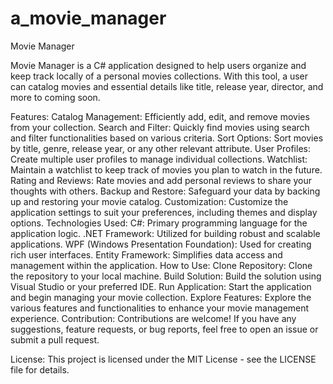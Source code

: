 # a_movie_manager
Movie Manager

Movie Manager is a C# application designed to help users organize and keep track locally of a personal movies collections. With this tool, a user can  catalog movies and essential details like title, release year, director, and more to coming soon.

Features:
Catalog Management: Efficiently add, edit, and remove movies from your collection.
Search and Filter: Quickly find movies using search and filter functionalities based on various criteria.
Sort Options: Sort movies by title, genre, release year, or any other relevant attribute.
User Profiles: Create multiple user profiles to manage individual collections.
Watchlist: Maintain a watchlist to keep track of movies you plan to watch in the future.
Rating and Reviews: Rate movies and add personal reviews to share your thoughts with others.
Backup and Restore: Safeguard your data by backing up and restoring your movie catalog.
Customization: Customize the application settings to suit your preferences, including themes and display options.
Technologies Used:
C#: Primary programming language for the application logic.
.NET Framework: Utilized for building robust and scalable applications.
WPF (Windows Presentation Foundation): Used for creating rich user interfaces.
Entity Framework: Simplifies data access and management within the application.
How to Use:
Clone Repository: Clone the repository to your local machine.
Build Solution: Build the solution using Visual Studio or your preferred IDE.
Run Application: Start the application and begin managing your movie collection.
Explore Features: Explore the various features and functionalities to enhance your movie management experience.
Contribution:
Contributions are welcome! If you have any suggestions, feature requests, or bug reports, feel free to open an issue or submit a pull request.

License:
This project is licensed under the MIT License - see the LICENSE file for details.